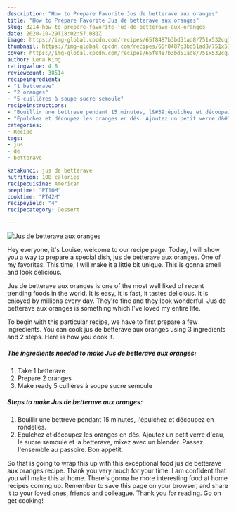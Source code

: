 ```yaml
---
description: "How to Prepare Favorite Jus de betterave aux oranges"
title: "How to Prepare Favorite Jus de betterave aux oranges"
slug: 3214-how-to-prepare-favorite-jus-de-betterave-aux-oranges
date: 2020-10-29T18:02:57.081Z
image: https://img-global.cpcdn.com/recipes/65f8487b3bd51ad8/751x532cq70/jus-de-betterave-aux-oranges-photo-principale-de-la-recette.jpg
thumbnail: https://img-global.cpcdn.com/recipes/65f8487b3bd51ad8/751x532cq70/jus-de-betterave-aux-oranges-photo-principale-de-la-recette.jpg
cover: https://img-global.cpcdn.com/recipes/65f8487b3bd51ad8/751x532cq70/jus-de-betterave-aux-oranges-photo-principale-de-la-recette.jpg
author: Lena King
ratingvalue: 4.8
reviewcount: 38514
recipeingredient:
- "1 betterave"
- "2 oranges"
- "5 cuillères à soupe sucre semoule"
recipeinstructions:
- "Bouillir une bettreve pendant 15 minutes, l&#39;épulchez et découpez en rondelles."
- "Épulchez et découpez les oranges en dés. Ajoutez un petit verre d&#39;eau, le sucre semoule et la betterave, mixez avec un blender. Passez l&#39;ensemble au passoire. Bon appétit."
categories:
- Recipe
tags:
- jus
- de
- betterave

katakunci: jus de betterave 
nutrition: 108 calories
recipecuisine: American
preptime: "PT10M"
cooktime: "PT42M"
recipeyield: "4"
recipecategory: Dessert

---
```



![Jus de betterave aux oranges](https://img-global.cpcdn.com/recipes/65f8487b3bd51ad8/751x532cq70/jus-de-betterave-aux-oranges-photo-principale-de-la-recette.jpg)

Hey everyone, it's Louise, welcome to our recipe page. Today, I will show you a way to prepare a special dish, jus de betterave aux oranges. One of my favorites. This time, I will make it a little bit unique. This is gonna smell and look delicious.

Jus de betterave aux oranges is one of the most well liked of recent trending foods in the world. It is easy, it is fast, it tastes delicious. It is enjoyed by millions every day. They're fine and they look wonderful. Jus de betterave aux oranges is something which I've loved my entire life.




To begin with this particular recipe, we have to first prepare a few ingredients. You can cook jus de betterave aux oranges using 3 ingredients and 2 steps. Here is how you cook it.

<!--inarticleads1-->

##### The ingredients needed to make Jus de betterave aux oranges:

1. Take 1 betterave
1. Prepare 2 oranges
1. Make ready 5 cuillères à soupe sucre semoule




<!--inarticleads2-->

##### Steps to make Jus de betterave aux oranges:

1. Bouillir une bettreve pendant 15 minutes, l&#39;épulchez et découpez en rondelles.
1. Épulchez et découpez les oranges en dés. Ajoutez un petit verre d&#39;eau, le sucre semoule et la betterave, mixez avec un blender. Passez l&#39;ensemble au passoire. Bon appétit.




So that is going to wrap this up with this exceptional food jus de betterave aux oranges recipe. Thank you very much for your time. I am confident that you will make this at home. There's gonna be more interesting food at home recipes coming up. Remember to save this page on your browser, and share it to your loved ones, friends and colleague. Thank you for reading. Go on get cooking!

